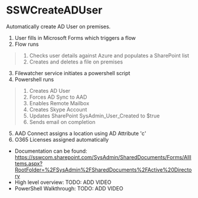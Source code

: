 # SSWCreateADUser
Automatically create AD User on premises.

1. User fills in Microsoft Forms which triggers a flow
2. Flow runs
  >1. Checks user details against Azure and populates a SharePoint list
  >2. Creates and deletes a file on premises
3. Filewatcher service initiates a powershell script
4. Powershell runs
  >1. Creates AD User
  >2. Forces AD Sync to AAD
  >3. Enables Remote Mailbox
  >4. Creates Skype Account
  >5. Updates SharePoint SysAdmin_User_Created to $true
  >6. Sends email on completion
5. AAD Connect assigns a location using AD Attribute 'c'
6. O365 Licenses assigned automatically

* Documentation can be found: https://sswcom.sharepoint.com/SysAdmin/SharedDocuments/Forms/AllItems.aspx?RootFolder=%2FSysAdmin%2FSharedDocuments%2FActive%20Directory
* High level overview: TODO: ADD VIDEO
* PowerShell Walkthrough: TODO: ADD VIDEO
